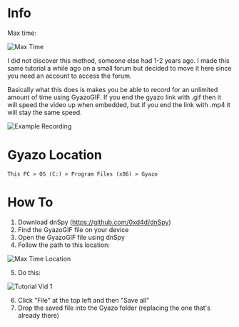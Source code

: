 # Info 

Max time:

![Max Time](https://i.vgy.me/eVz8s3.png)

I did not discover this method, someone else had 1-2 years ago. I made this same tutorial a while ago on a small forum but decided to move it here since you need an account to access the forum. 


Basically what this does is makes you be able to record for an unlimited amount of time using GyazoGIF. If you end the gyazo link with .gif then it will speed the video up when embedded, but if you end the link with .mp4 it will stay the same speed.

![Example Recording](https://i.gyazo.com/da6030314e7aafe030e9868312f22b39.gif)

# Gyazo Location

```
This PC > OS (C:) > Program Files (x86) > Gyazo
```

# How To

1) Download dnSpy (https://github.com/0xd4d/dnSpy)
2) Find the GyazoGIF file on your device
3) Open the GyazoGIF file using dnSpy
4) Follow the path to this location: 

![Max Time Location](https://i.vgy.me/OdojsM.jpg)

5) Do this: 

![Tutorial Vid 1](https://i.gyazo.com/d1efddc285ffe9c8324bc74be8d1cdb1.gif)

6) Click "File" at the top left and then "Save all"
7) Drop the saved file into the Gyazo folder (replacing the one that's already there) 
